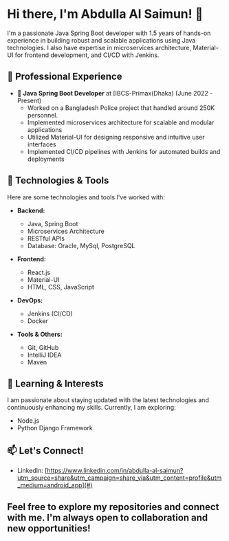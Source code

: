 # Hi there, I'm Abdulla Al Saimun! 👋

I'm a passionate Java Spring Boot developer with 1.5 years of hands-on experience in building robust and scalable applications using Java technologies. I also have expertise in microservices architecture, Material-UI for frontend development, and CI/CD with Jenkins.

## 💼 Professional Experience

- 🔧 **Java Spring Boot Developer** at [IBCS-Primax(Dhaka) (June 2022 - Present)
  - Worked on a Bangladesh Police project that handled around 250K personnel. 
  - Implemented microservices architecture for scalable and modular applications
  - Utilized Material-UI for designing responsive and intuitive user interfaces
  - Implemented CI/CD pipelines with Jenkins for automated builds and deployments

## 🚀 Technologies & Tools

Here are some technologies and tools I've worked with:

- **Backend:**
  - Java, Spring Boot
  - Microservices Architecture
  - RESTful APIs
  - Database: Oracle, MySql, PostgreSQL

- **Frontend:**
  - React.js
  - Material-UI
  - HTML, CSS, JavaScript


- **DevOps:**
  - Jenkins (CI/CD)
  - Docker

- **Tools & Others:**
  - Git, GitHub
  - IntelliJ IDEA
  - Maven

## 🌱 Learning & Interests

I am passionate about staying updated with the latest technologies and continuously enhancing my skills. Currently, I am exploring:

- Node.js
- Python Django Framework

## 📫 Let's Connect!

- LinkedIn: [https://www.linkedin.com/in/abdulla-al-saimun?utm_source=share&utm_campaign=share_via&utm_content=profile&utm_medium=android_app](#)


## Feel free to explore my repositories and connect with me. I'm always open to collaboration and new opportunities!
